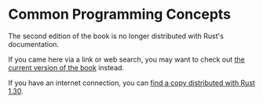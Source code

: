 # Common Programming Concepts

The second edition of the book is no longer distributed with Rust's documentation.

If you came here via a link or web search, you may want to check out [the current version of the book](../ch03-00-common-programming-concepts.html) instead.

If you have an internet connection, you can [find a copy distributed with Rust 1.30](https://doc.rust-lang.org/1.30.0/book/second-edition/ch03-00-common-programming-concepts.html).